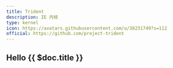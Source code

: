 ```yaml
---
title: Trident
description: IE 内核
type: kernel
icon: https://avatars.githubusercontent.com/u/38231749?s=112
official: https://github.com/project-trident
---
```


## Hello {{ $doc.title }}